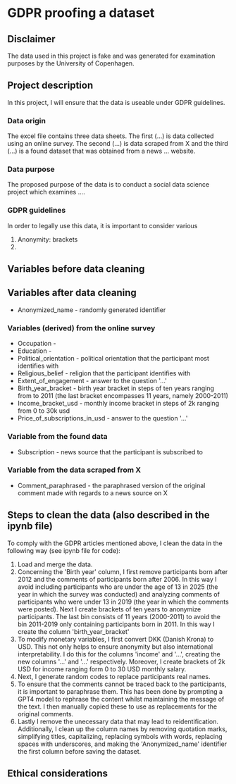 # GDPR proofing a dataset

## Disclaimer
The data used in this project is fake and was generated for examination purposes by the University of Copenhagen. 
## Project description 
In this project, I will ensure that the data is useable under GDPR guidelines. 
### Data origin
The excel file contains three data sheets. The first (...) is data collected using an online survey. The second (...) is data scraped from X and the third (...) is a found dataset that was obtained from a news ... website. 
### Data purpose
The proposed purpose of the data is to conduct a social data science project which examines .... 
### GDPR guidelines
In order to legally use this data, it is important to consider various 
1. Anonymity: brackets
2. 

## Variables before data cleaning 

## Variables after data cleaning
* Anonymized_name - randomly generated identifier
### Variables (derived) from the online survey
* Occupation - 
* Education - 
* Political_orientation - political orientation that the participant most identifies with
* Religious_belief - religion that the participant identifies with
* Extent_of_engagement - answer to the question '...' 
* Birth_year_bracket - birth year bracket in steps of ten years ranging from to 2011 (the last bracket encompasses 11 years, namely 2000-2011)
* Income_bracket_usd - monthly income bracket in steps of 2k ranging from 0 to 30k usd
* Price_of_subscriptions_in_usd - answer to the question '...'
### Variable from the found data
* Subscription - news source that the participant is subscribed to
### Variable from the data scraped from X
* Comment_paraphrased - the paraphrased version of the original comment made with regards to a news source on X 

## Steps to clean the data (also described in the ipynb file)
To comply with the GDPR articles mentioned above, I clean the data in the following way (see ipynb file for code):
1. Load and merge the data.
2. Concerning the 'Birth year' column, I first remove participants born after 2012 and the comments of participants born after 2006. In this way I avoid including participants who are under the age of 13 in 2025 (the year in which the survey was conducted) and analyzing comments of participants who were under 13 in 2019 (the year in which the comments were posted). Next I create brackets of ten years to anonymize participants. The last bin consists of 11 years (2000-2011) to avoid the bin 2011-2019 only containing participants born in 2011. In this way I create the column 'birth_year_bracket'
3. To modify monetary variables, I first convert DKK (Danish Krona) to USD. This not only helps to ensure anonymity but also international interpretability. I do this for the columns 'income' and '...', creating the new columns '...' and '...' respectively. Moreover, I create brackets of 2k USD for income ranging form 0 to 30 USD monthly salary.  
4. Next, I generate random codes to replace participants real names.
5. To ensure that the comments cannot be traced back to the participants, it is important to paraphrase them. This has been done by prompting a GPT4 model to rephrase the content whilst maintaining the message of the text. I then manually copied these to use as replacements for the original comments.
6. Lastly I remove the unecessary data that may lead to reidentification. Additionally, I clean up the column names by removing quotation marks, simplifying titles, capitalizing, replacing symbols with words, replacing spaces with underscores, and making the 'Anonymized_name' identifier the first column before saving the dataset. 

## Ethical considerations


